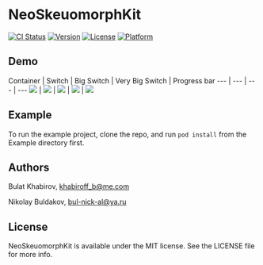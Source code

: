 # NeoSkeuomorphKit

[![CI Status](https://img.shields.io/travis/Nikolay/NeoSkeuomorphKit.svg?style=flat)](https://travis-ci.org/Nikolay/NeoSkeuomorphKit)
[![Version](https://img.shields.io/cocoapods/v/NeoSkeuomorphKit.svg?style=flat)](https://cocoapods.org/pods/NeoSkeuomorphKit)
[![License](https://img.shields.io/cocoapods/l/NeoSkeuomorphKit.svg?style=flat)](https://cocoapods.org/pods/NeoSkeuomorphKit)
[![Platform](https://img.shields.io/cocoapods/p/NeoSkeuomorphKit.svg?style=flat)](https://cocoapods.org/pods/NeoSkeuomorphKit)

## Demo

Container | Switch | Big Switch | Very Big Switch | Progress bar
--- | --- | --- | ---
![](https://github.com/bul-nick-al/neo-skeuomorph-kit-ios/blob/develop/demo/container.gif) | ![](https://github.com/bul-nick-al/neo-skeuomorph-kit-ios/blob/develop/demo/switch.gif) | ![](https://github.com/bul-nick-al/neo-skeuomorph-kit-ios/blob/develop/demo/bigSwitch.gif) | ![](https://github.com/bul-nick-al/neo-skeuomorph-kit-ios/blob/develop/demo/veryBigSwitch.gif) |
![](https://github.com/bul-nick-al/neo-skeuomorph-kit-ios/blob/develop/demo/progress.gif)

<!---
### Container

[Video](https://youtu.be/CdFR2_WDpFs)

![](https://github.com/bul-nick-al/neo-skeuomorph-kit-ios/blob/develop/demo/containerConvex.png)
![](https://github.com/bul-nick-al/neo-skeuomorph-kit-ios/blob/develop/demo/containerConcave.png)

### Switch

[Video](https://youtu.be/-lsDUwfXHZ0)

![](https://github.com/bul-nick-al/neo-skeuomorph-kit-ios/blob/develop/demo/switchOn.png)
![](https://github.com/bul-nick-al/neo-skeuomorph-kit-ios/blob/develop/demo/switchOff.png)

### Switch3

[Video](https://youtu.be/atYNqaVyQF8)

![](https://github.com/bul-nick-al/neo-skeuomorph-kit-ios/blob/develop/demo/switch3On.png)
![](https://github.com/bul-nick-al/neo-skeuomorph-kit-ios/blob/develop/demo/switch3Off.png)

### Progress Bar

[Video](https://youtu.be/gvkTfJveh4g)

![](https://github.com/bul-nick-al/neo-skeuomorph-kit-ios/blob/develop/demo/progress.png)

-->

## Example

To run the example project, clone the repo, and run `pod install` from the Example directory first.

<!---

## Requirements

## Installation

NeoSkeuomorphKit is available through [CocoaPods](https://cocoapods.org). To install
it, simply add the following line to your Podfile:

```ruby
pod 'NeoSkeuomorphKit'
```

--->

## Authors

Bulat Khabirov, khabiroff_b@me.com

Nikolay Buldakov, bul-nick-al@ya.ru

## License

NeoSkeuomorphKit is available under the MIT license. See the LICENSE file for more info.

